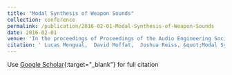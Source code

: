 ```yaml
---
title: "Modal Synthesis of Weapon Sounds"
collection: conference
permalink: /publication/2016-02-01-Modal-Synthesis-of-Weapon-Sounds
date: 2016-02-01
venue: 'In the proceedings of Proceedings of the Audio Engineering Society Conference: 61st International Conference: Audio for Games'
citation: ' Lucas Mengual,  David Moffat,  Joshua Reiss, &quot;Modal Synthesis of Weapon Sounds.&quot; In the proceedings of Proceedings of the Audio Engineering Society Conference: 61st International Conference: Audio for Games, 2016.'
---
```

Use [Google Scholar](https://scholar.google.com/scholar?q=Modal+Synthesis+of+Weapon+Sounds){:target="_blank"} for full citation